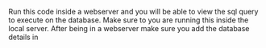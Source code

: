 Run this code inside a webserver and you will be able to view the sql query to execute on the database.
Make sure to you are running this inside the local server.
After being in a webserver make sure you add the database details in
